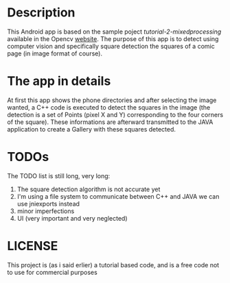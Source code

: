 # Description 
This Android app is based on the sample poject *tutorial-2-mixedprocessing* available in the Opencv [website](www.opencv.org).
The purpose of this app is to detect using computer vision and specifically square detection the squares of a comic page (in image format of course).

# The app in details
At first this app shows the phone directories and after selecting the image wanted, a C++ code is executed to detect the squares in the image (the detection is a set of Points (pixel X and Y) corresponding to the four corners of the square). These informations are afterward transmitted to the JAVA application to create a Gallery with these squares detected.

# TODOs

The TODO list is still long, very long:
1. The square detection algorithm is not accurate yet
2. I'm using a file system to communicate between C++ and JAVA we can use jniexports instead
3. minor imperfections
4. UI (very important and very neglected)

# LICENSE

This project is (as i said erlier) a tutorial based code, and is a free code not to use for commercial purposes
